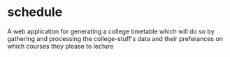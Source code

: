 # schedule
A web application for generating a college timetable which will do so by gathering and processing the college-stuff's data and their preferances on which courses they please to lecture
